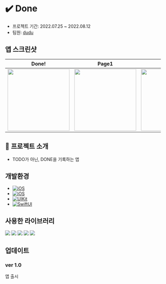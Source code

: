 # ✔️ Done

- 프로젝트 기간: 2022.07.25 ~ 2022.08.12
- 팀원: [dudu](https://github.com/FirstDo)

## 앱 스크린샷

|Done!|Page1|Page2|Page3|Page4|
|--|--|--|--|--|
|<img src = "https://i.imgur.com/25xawrO.png" width = "200">|<img src = "https://i.imgur.com/MdJjQ05.png" width = "200">|<img src = "https://i.imgur.com/Uo4t3kU.png" width = "200">|<img src = "https://i.imgur.com/zaxlF1Z.png" width = "200">|<img src = "https://i.imgur.com/yY2Cwg5.png" width = "200">|


## 🔎 프로젝트 소개

- TODO가 아닌, DONE을 기록하는 앱

## 개발환경

- [![iOS](https://img.shields.io/badge/iOS-15.0-orange)]()
- [![iOS](https://img.shields.io/badge/Xcode-13-blue)]()
- [![UIKit](https://img.shields.io/badge/UIKit-gray)]()
- [![SwiftUI](https://img.shields.io/badge/SwiftUI-3.0-yellow)]()

## 사용한 라이브러리

<img src="https://img.shields.io/badge/Combine-FF6B00?style=for-the-badge&logo=Swift&logoColor=white"> <img src="https://img.shields.io/badge/FSCalendar-4285F4?style=for-the-badge&logo=Google Calendar&logoColor=white"> <img src="https://img.shields.io/badge/Realm-39477F?style=for-the-badge&logo=Realm&logoColor=white"> <img src="https://img.shields.io/badge/SnapKit-FECC00?style=for-the-badge&logo=UIkit&logoColor=white"> <img src="https://img.shields.io/badge/ToastPresenter-8BC0D0?style=for-the-badge&logo=Swift&logoColor=white">


## 업데이트 

### ver 1.0

앱 출시
